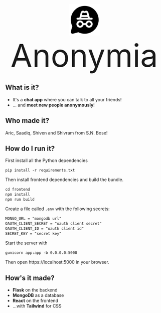 
<div align="center">
<img src="logo.svg" style="margin: auto" width="100px">
<div style="font-size: 100px">Anonymia</div>
</div>


## What is it?
 - It's a **chat app** where you can talk to all your friends!
 - ... and **meet new people anonymously**!


## Who made it?

Aric, Saadiq, Shiven and Shivram from S.N. Bose!

## How do I run it?

First install all the Python dependencies

```
pip install -r requirements.txt
```

Then install frontend dependencies and build the bundle.

```
cd frontend
npm install
npm run build
```

Create a file called `.env` with the following secrets:
```
MONGO_URL = "mongodb url"
OAUTH_CLIENT_SECRET = "oauth client secret" 
OAUTH_CLIENT_ID = "oauth client id" 
SECRET_KEY = "secret key"
```

Start the server with

```
gunicorn app:app -b 0.0.0.0:5000
```

Then open https://localhost:5000 in your browser.

## How's it made?

- **Flask** on the backend
- **MongoDB** as a database
- **React** on the frontend
- ...with **Tailwind** for CSS
